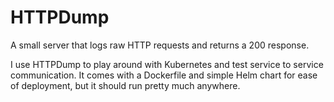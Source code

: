 # HTTPDump

A small server that logs raw HTTP requests and returns a 200 response.

I use HTTPDump to play around with Kubernetes and test service to service
communication. It comes with a Dockerfile and simple Helm chart for ease of
deployment, but it should run pretty much anywhere.
